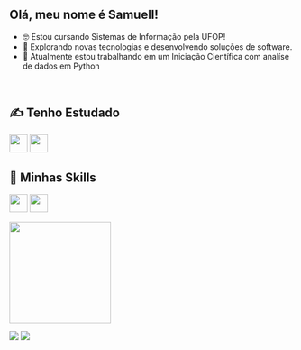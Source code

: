 ## Olá, meu nome é <strong>Samuell!</strong>

- 🤓 Estou cursando Sistemas de Informação pela UFOP!
- 🤔 Explorando novas tecnologias e desenvolvendo soluções de software.
- 🔭 Atualmente estou trabalhando em um Iniciação Científica com analíse de dados em Python
<br>

## ✍ Tenho Estudado
<code><img height="32" src="https://img.shields.io/badge/Python-3776AB?style=for-the-badge&logo=python&logoColor=white"></code>
<code><img height="32" src="https://img.shields.io/badge/JavaScript-323330?style=for-the-badge&logo=javascript&logoColor=F7DF1E"></code>

## 🚀 Minhas Skills
<code><img height="32" src="https://img.shields.io/badge/HTML5-E34F26?style=for-the-badge&logo=html5&logoColor=white"></code>
<code><img height="32" src="https://img.shields.io/badge/CSS3-1572B6?style=for-the-badge&logo=css3&logoColor=white"></code>

<a href="https://github.com/SamuellAguiar">
  <img height="180em" src="https://github-readme-stats.vercel.app/api?username=iuricode&theme=dracula&show_icons=true" />
</a>




<p align="left">
  
  <a href="#" alt="LinkedIn">
  <img src="https://img.shields.io/badge/-Linkedin-0e76a8?style=flat-square&logo=Linkedin&logoColor=white&link=https://www.linkedin.com/in/samuell-aguiar-8140b0208/" /></a>

  <a href="#" alt="Instagram">
  <img src="https://img.shields.io/badge/-Instagram-DF0174?style=flat-square&labelColor=DF0174&logo=instagram&logoColor=white&link=https://www.instagram.com/samuell.ag/"/></a>
</p>
